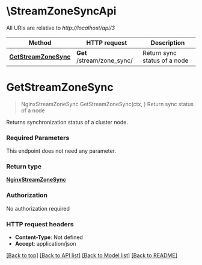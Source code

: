 # \StreamZoneSyncApi

All URIs are relative to *http://localhost/api/3*

Method | HTTP request | Description
------------- | ------------- | -------------
[**GetStreamZoneSync**](StreamZoneSyncApi.md#GetStreamZoneSync) | **Get** /stream/zone_sync/ | Return sync status of a node


# **GetStreamZoneSync**
> NginxStreamZoneSync GetStreamZoneSync(ctx, )
Return sync status of a node

Returns synchronization status of a cluster node.

### Required Parameters
This endpoint does not need any parameter.

### Return type

[**NginxStreamZoneSync**](NginxStreamZoneSync.md)

### Authorization

No authorization required

### HTTP request headers

 - **Content-Type**: Not defined
 - **Accept**: application/json

[[Back to top]](#) [[Back to API list]](../README.md#documentation-for-api-endpoints) [[Back to Model list]](../README.md#documentation-for-models) [[Back to README]](../README.md)

